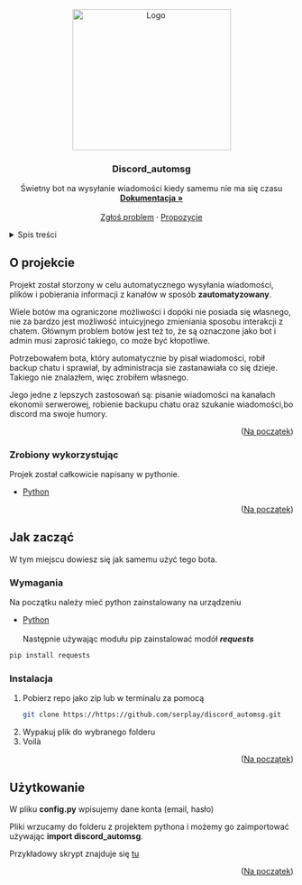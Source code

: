 # <div id="top"></div>

<!-- PROJECT LOGO -->
<br />
<div align="center">
  <a href="https://github.com/serplay/discord_automsg">
    <img src="https://icon-library.com/images/discord-icon/discord-icon-13.jpg" alt="Logo" width="281" height="249.5">
  </a>

  <h3 align="center">Discord_automsg</h3>

  <p align="center">
    Świetny bot na wysyłanie wiadomości kiedy samemu nie ma się czasu
    <br />
    <a href="https://github.com/serplay/discord_automsg"><strong>Dokumentacja »</strong></a>
    <br />
    <br />
    <a href="https://github.com/serplay/discord_automsg/issues">Zgłoś problem</a>
    ·
    <a href="https://github.com/serplay/discord_automsg/issues">Propozycje</a>
  </p>
</div>



<!-- TABLE OF CONTENTS -->
<details>
  <summary>Spis treści</summary>
  <ol>
    <li>
      <a href="#about-the-project">O projekcie</a>
      <ul>
        <li><a href="#built-with">Stworzony wykorzystując</a></li>
      </ul>
    </li>
    <li>
      <a href="#getting-started">Jak zacząć</a>
      <ul>
        <li><a href="#prerequisites">Wymagania</a></li>
        <li><a href="#installation">Instalacja</a></li>
      </ul>
    </li>
    <li><a href="#usage">Użytkowanie</a></li>
  </ol>
</details>



<!-- ABOUT THE PROJECT -->
## O projekcie


Projekt został storzony w celu automatycznego wysyłania wiadomości, plików i pobierania informacji z kanałów w sposób **zautomatyzowany**.

Wiele botów ma ograniczone możliwości i dopóki nie posiada się własnego, nie za bardzo jest możliwość intuicyjnego zmieniania sposobu interakcji z chatem.
Głównym problem botów jest też to, że są oznaczone jako bot i admin musi zaprosić takiego, co może być kłopotliwe.

Potrzebowałem bota, który automatycznie by pisał wiadomości, robił backup chatu i sprawiał, by administracja sie zastanawiała co się dzieje.
Takiego nie znalazłem, więc zrobiłem własnego.

Jego jedne z lepszych zastosowań są: pisanie wiadomości na kanałach ekonomii serwerowej, robienie backupu chatu oraz szukanie wiadomości,bo discord ma swoje humory.

<p align="right">(<a href="#top">Na początek</a>)</p>



### Zrobiony wykorzystując

Projek został całkowicie napisany w pythonie.

* [Python](https://python.org)

<p align="right">(<a href="#top">Na początek</a>)</p>



<!-- GETTING STARTED -->
## Jak zacząć

W tym miejscu dowiesz się jak samemu użyć tego bota.

### Wymagania

Na początku należy mieć python zainstalowany na urządzeniu
* [Python](https://python.org)<br><br>
Następnie używając modułu pip zainstalować modół ***requests***
```sh
pip install requests
```

### Instalacja

1. Pobierz repo jako zip lub w terminalu za pomocą
   ```sh
   git clone https://https://github.com/serplay/discord_automsg.git
   ```
2. Wypakuj plik do wybranego folderu
3. Voilà

<p align="right">(<a href="#top">Na początek</a>)</p>



<!-- USAGE EXAMPLES -->
## Użytkowanie
W pliku **config.py** wpisujemy dane konta (email, hasło)

Pliki wrzucamy do folderu z projektem pythona i możemy go zaimportować używając **import discord_automsg**.

Przykładowy skrypt znajduje się [tu](https://github.com/serplay/discord_automsg/blob/main/work.py)

<p align="right">(<a href="#top">Na początek</a>)</p>

